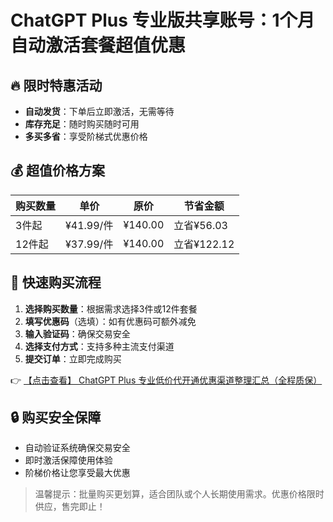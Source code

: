 # ChatGPT Plus 专业版共享账号：1个月自动激活套餐超值优惠

## 🔥 限时特惠活动

- **自动发货**：下单后立即激活，无需等待
- **库存充足**：随时购买随时可用
- **多买多省**：享受阶梯式优惠价格

## 💰 超值价格方案

| 购买数量 | 单价       | 原价       | 节省金额   |
|----------|------------|------------|------------|
| 3件起    | ¥41.99/件  | ¥140.00    | 立省¥56.03 |
| 12件起   | ¥37.99/件  | ¥140.00    | 立省¥122.12|

## 🛒 快速购买流程

1. **选择购买数量**：根据需求选择3件或12件套餐
2. **填写优惠码**（选填）：如有优惠码可额外减免
3. **输入验证码**：确保交易安全
4. **选择支付方式**：支持多种主流支付渠道
5. **提交订单**：立即完成购买

👉 [【点击查看】 ChatGPT Plus 专业低价代开通优惠渠道整理汇总（全程质保）](https://bit.ly/DaiKai)

## 🔒 购买安全保障

- 自动验证系统确保交易安全
- 即时激活保障使用体验
- 阶梯价格让您享受最大优惠

> 温馨提示：批量购买更划算，适合团队或个人长期使用需求。优惠价格限时供应，售完即止！